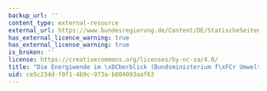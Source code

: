 ```yaml
---
backup_url: ''
content_type: external-resource
external_url: https://www.bundesregierung.de/Content/DE/StatischeSeiten/Breg/Energiekonzept/0-Buehne/ma%C3%9Fnahmen-im-ueberblick.html
has_external_licence_warning: true
has_external_license_warning: true
is_broken: ''
license: https://creativecommons.org/licenses/by-nc-sa/4.0/
title: "Die Energiwende im \xDCberblick (Bundsministerium f\xFCr Umwelt)"
uid: ce5c234d-f0f1-4b9c-973a-b804093aaf63
---
```


